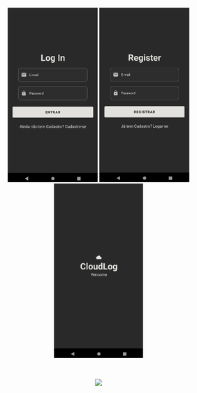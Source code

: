 
<p align="center">
  <img src="images/loginScreen.png" height="400" width="auto" padding="20" alt="Log In Screen">

  <img src="images/registerScreen.png" height="400" width="auto" alt="Register Screen">

  <img src="images/mainScreen.png" height="400" width="auto" alt="Main Screen">  
</p>

<br>

<p align="center">
  <a href="https://www.linkedin.com/in/udanillu" alt="Linkedin">
    <img src="https://img.shields.io/badge/-Linkedin-00243c?style=for-the-badge&logo=Linkedin&logoColor=FFFFFF&link=https://www.linkedin.com/in/udanillu/"/>
  </a>
</p>
